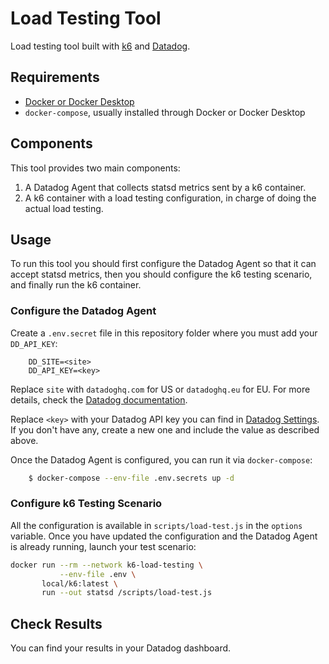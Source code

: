 # Load Testing Tool

Load testing tool built with [k6](https://k6.io/) and [Datadog](https://www.datadoghq.com/).

## Requirements

- [Docker or Docker Desktop](https://www.docker.com/)
- `docker-compose`, usually installed through Docker or Docker Desktop

## Components

This tool provides two main components:
1. A Datadog Agent that collects statsd metrics sent by a k6 container.
2. A k6 container with a load testing configuration, in charge of doing the actual load testing.

## Usage

To run this tool you should first configure the Datadog Agent so that it can accept statsd metrics,
then you should configure the k6 testing scenario, and finally run the k6 container.

### Configure the Datadog Agent

Create a `.env.secret` file in this repository folder where you must add your `DD_API_KEY`:

```env
    DD_SITE=<site>
    DD_API_KEY=<key>
```

Replace `site` with `datadoghq.com` for US or `datadoghq.eu` for EU. For more details, check the [Datadog documentation](https://docs.datadoghq.com/getting_started/site/).

Replace `<key>` with your Datadog API key you can find in [Datadog Settings](https://app.datadoghq.eu/organization-settings/api-keys).
If you don't have any, create a new one and include the value as described above.

Once the Datadog Agent is configured, you can run it via `docker-compose`:

```bash
    $ docker-compose --env-file .env.secrets up -d
```

### Configure k6 Testing Scenario

All the configuration is available in `scripts/load-test.js` in the `options` variable. Once you have updated the configuration
and the Datadog Agent is already running, launch your test scenario:

```bash
docker run --rm --network k6-load-testing \
           --env-file .env \
       local/k6:latest \
       run --out statsd /scripts/load-test.js
```

## Check Results

You can find your results in your Datadog dashboard.
